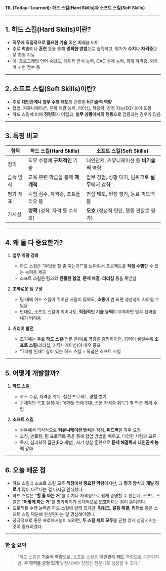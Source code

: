 **TIL (Today I Learned): 하드 스킬(Hard Skills)과 소프트 스킬(Soft Skills)**

---

## 1. 하드 스킬(Hard Skills)이란?
- **직무에 직접적으로 필요한 기술** 혹은 **지식**을 의미  
- 주로 **학습**이나 **훈련** 등을 통해 **명확한 방법**으로 습득되고, 평가가 **수치**나 **자격증**으로 측정 가능  
- 예: 프로그래밍 언어 숙련도, 데이터 분석 능력, CAD 설계 능력, 회계 자격증, 외국어 시험 점수 등

---

## 2. 소프트 스킬(Soft Skills)이란?
- 주로 **대인관계나 업무 수행 태도**와 관련된 **비기술적 역량**  
- 협업, 커뮤니케이션, 문제 해결 능력, 리더십, 적응력, 감정 지능(EQ) 등이 포함  
- 하드 스킬에 비해 **정량화**가 어렵고, **실무 상황에서의 행동**으로 검증되는 경우가 많음

---

## 3. 특징 비교

| 항목        | 하드 스킬(Hard Skills)         | 소프트 스킬(Soft Skills)             |
|-------------|--------------------------------|---------------------------------------|
| 정의        | 직무 수행에 **구체적인** 기술  | 대인관계, 커뮤니케이션 등 **비기술적** 역량 |
| 습득 방식   | 교육·훈련·학습을 통해 **체계적** | 업무 경험, 상황 대처, 팀워크로 **실무**에서 강화 |
| 평가 지표   | 시험 점수, 자격증, 포트폴리오 등 | 면접 태도, 현장 평가, 동료 피드백 등   |
| 가시성      | **명확** (성적, 자격 등 수치화)   | **모호** (정성적 판단, 행동 관찰로 평가) |

---

## 4. 왜 둘 다 중요한가?

1. **업무 역량 강화**  
   - 하드 스킬은 “무엇을 할 줄 아는가?”를 보여줘서 프로젝트를 **직접 수행**할 수 있는 능력을 제공  
   - 소프트 스킬은 팀과의 **원활한 협업**, **문제 해결**, **리더십** 등을 뒷받침

2. **조화로운 팀 구성**  
   - 팀 내에 하드 스킬이 뛰어난 사람이 많아도, **소통**이 안 되면 생산성이 저하될 수 있음  
   - 반대로, 소프트 스킬이 뛰어나도, **직접적인 기술 능력**이 부족하면 업무 성과를 내기 어려움

3. **커리어 발전**  
   - 초기에는 주로 **하드 스킬**(전문 분야)로 역량을 증명하지만, 경력이 쌓일수록 **소프트 스킬**(리더십, 커뮤니케이션)이 매우 중요  
   - “T자형 인재”: 깊이 있는 하드 스킬 + 폭넓은 소프트 스킬

---

## 5. 어떻게 개발할까?

1. **하드 스킬**  
   - 코스 수강, 자격증 취득, 실전 프로젝트 경험 쌓기  
   - 구체적인 목표 설정(예: “6개월 안에 SQL 전문 자격증 취득”) 후 학습 계획 수립

2. **소프트 스킬**  
   - 실무에서 의식적으로 **커뮤니케이션 방식**을 점검, **피드백**을 자주 요청  
   - 코칭, 멘토링, 팀 프로젝트 등을 통해 협업 방법을 배우고, 다양한 사람과 교류  
   - 독서, 심리학적 접근(EQ 개발), 자기 성찰 훈련으로 **문제 해결력**과 **대인관계 능력** 강화

---

## 6. 오늘 배운 점

- 하드 스킬과 소프트 스킬 모두 **직장에서 중요한 역량**이지만, 그 **평가 방식**과 **개발 경로**가 많이 다르다는 걸 다시금 인식했다.  
- 하드 스킬은 “**할 줄 아는 거**”를 수치나 자격증으로 쉽게 증명할 수 있는데, 소프트 스킬은 “**어떻게 하는 거**”를 평가하기가 상대적으로 **모호**하다는 점이 흥미롭다.  
- 프로젝트 수행 능력은 하드 스킬에 달려 있지만, **팀워크**, **갈등 해결**, **리더십** 등은 소프트 스킬 덕분에 완성된다는 걸 명심해야겠다.  
- 궁극적으로 좋은 프로페셔널이 되려면, **두 스킬 세트 모두**를 균형 있게 성장시키는 것이 중요하겠다.

---

### 한 줄 요약
> “하드 스킬은 **기술적 역량**으로, 소프트 스킬은 **대인관계·태도** 역량으로 구분되지만, **두 영역을 균형 있게** 발전시켜야 진정한 전문가로 성장할 수 있다.”